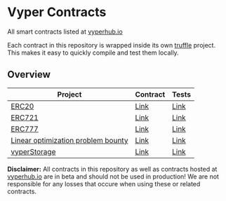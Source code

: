 # Vyper Contracts
All smart contracts listed at [vyperhub.io](https://vyperhub.io/)

Each contract in this repository is wrapped inside its own [truffle](https://truffleframework.com/) project.
This makes it easy to quickly compile and test them locally.

## Overview

| Project | Contract | Tests |
| - | - | - |
| [ERC20](erc20/) | [Link](erc20/contracts/erc20.vy) | [Link](erc20/tests/erc20.js) |
| [ERC721](erc721/) | [Link](erc721/contracts/erc721.vy) | [Link](erc721/tests/erc721.js) |
| [ERC777](erc777/) | [Link](erc777/contracts/erc777.vy) | [Link](erc777/test) |
| [Linear optimization problem bounty](linear_optimization_problem_bounty/) | [Link](linear_optimization_problem_bounty/contracts/linear_optimization_problem_bounty.vy) | [Link](linear_optimization_problem_bounty/tests/linear_optimization_problem_bounty.js) |
| [vyperStorage](erc20/) | [Link](vyperStorage/contracts/VyperStorage.vy) | [Link](vyperStorage/tests/vyperStorage.js) |

**Disclaimer:** All contracts in this repository as well as contracts hosted at [vyperhub.io](https://vyperhub.io/) are in beta and should not be used in production! We are not responsible for any losses that occure when using these or related contracts.
